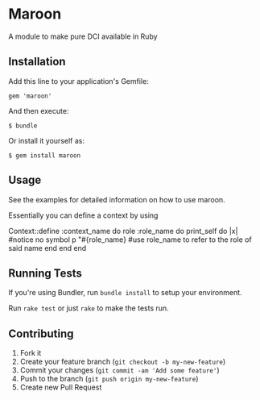 # Maroon

A module to make pure DCI available in Ruby

## Installation

Add this line to your application's Gemfile:

    gem 'maroon'

And then execute:

    $ bundle

Or install it yourself as:

    $ gem install maroon

## Usage

See the examples for detailed information on how to use maroon.

Essentially you can define a context by using

Context::define :context_name do
   role :role_name do
      print_self do |x| #notice no symbol
         p "#{role_name} #use role_name to refer to the role of said name
      end
   end
end

## Running Tests

If you're using Bundler, run `bundle install` to setup your environment.

Run `rake test` or just `rake` to make the tests run.


## Contributing

1. Fork it
2. Create your feature branch (`git checkout -b my-new-feature`)
3. Commit your changes (`git commit -am 'Add some feature'`)
4. Push to the branch (`git push origin my-new-feature`)
5. Create new Pull Request


